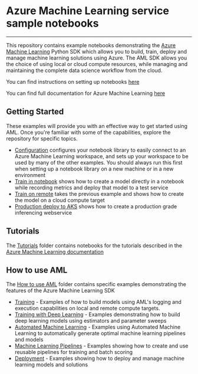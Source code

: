 # Azure Machine Learning service sample notebooks

---

This repository contains example notebooks demonstrating the [Azure Machine Learning](https://azure.microsoft.com/en-us/services/machine-learning-service/) Python SDK
which allows you to build, train, deploy and manage machine learning solutions using Azure.  The AML SDK
allows you the choice of using local or cloud compute resources, while managing
and maintaining the complete data science workflow from the cloud.

You can find instructions on setting up notebooks [here](./NBSETUP.md)

You can find full documentation for Azure Machine Learning [here](https://aka.ms/aml-docs)

## Getting Started

These examples will provide you with an effective way to get started using AML.  Once you're familiar with
some of the capabilities, explore the repository for specific topics.

- [Configuration](configuration.ipnyb) configures your notebook library to easily connect to an
    Azure Machine Learning workspace, and sets up your workspace to be used by many of the other examples.  You should
    always run this first when setting up a notebook library on a new machine or in a new environment
- [Train in notebook](./tutorials/training/train-in-notebook) shows how to create a model directly in a notebook while recording
    metrics and deploy that model to a test service
- [Train on remote](./tutorials/training/train-on-remote) takes the previous example and shows how to create the model on a cloud compute target
- [Production deploy to AKS](./tutorials/deployment/production-deploy-to-aks) shows how to create a production grade inferencing webservice

## Tutorials

The [Tutorials](./Tutorials) folder contains notebooks for the tutorials described in the [Azure Machine Learning documentation](https://aka.ms/aml-docs)
  
## How to use AML

The [How to use AML](./how-to-use-aml) folder contains specific examples demonstrating the features of the Azure Machine Learning SDK

- [Training](./how-to-use-aml/training) - Examples of how to build models using AML's logging and execution capabilities on local and remote compute targets.
- [Training with Deep Learning](./how-to-use-aml/training-with-deep-learning) - Examples demonstrating how to build deep learning models using estimators and parameter sweeps
- [Automated Machine Learning](./how-to-use-aml/automated-machine-learning) - Examples using Automated Machine Learning to automatically generate optimal machine learning pipelines and models
- [Machine Learning Pipelines](./how-to-use-aml/machine-learning-pipelines) - Examples showing how to create and use reusable pipelines for training and batch scoring
- [Deployment](./how-to-use-aml/deployment) - Examples showing how to deploy and manage machine learning models and solutions
